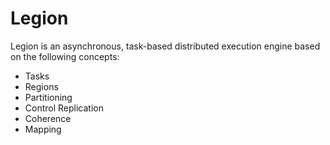 # Legion

Legion is an asynchronous, task-based distributed execution engine based on the following concepts:
* Tasks
* Regions
* Partitioning
* Control Replication
* Coherence
* Mapping

